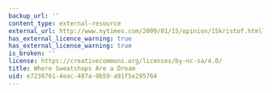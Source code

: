 ```yaml
---
backup_url: ''
content_type: external-resource
external_url: http://www.nytimes.com/2009/01/15/opinion/15kristof.html?_r=0
has_external_licence_warning: true
has_external_license_warning: true
is_broken: ''
license: https://creativecommons.org/licenses/by-nc-sa/4.0/
title: Where Sweatshops Are a Dream
uid: e7238761-4eac-487a-9b59-a91f5e295764
---
```

